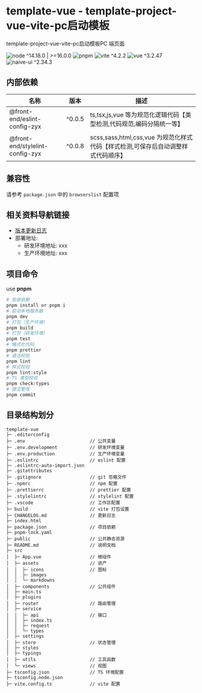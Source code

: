 # template-vue - template-project-vue-vite-pc启动模板

template-project-vue-vite-pc启动模板PC 端页面

![node ^14.18.0 | >=16.0.0](https://img.shields.io/badge/node-%5E14.18.0%20%7C%20%3E%3D16.0.0-brightgreen)
![pnpm](https://img.shields.io/badge/pnpm-orange)
![vite ^4.2.2](https://img.shields.io/badge/vite-%5E4.2.2-blue)
![vue ^3.2.47](https://img.shields.io/badge/vue-%5E3.2.47-blue)
![naive-ui ^2.34.3](https://img.shields.io/badge/naive--ui-%5E2.34.3-blue)

## 内部依赖

| 名称                            | 版本   | 描述                                                                             |
| ------------------------------- | ------ | -------------------------------------------------------------------------------- |
| @front-end/eslint-config-zyx    | ^0.0.5 | ts,tsx,js,vue 等为规范化逻辑代码【类型检测,代码规范,编码分隔统一等】             |
| @front-end/stylelint-config-zyx | ^0.0.8 | scss,sass,html,css,vue 为规范化样式代码【样式检测,可保存后自动调整样式代码顺序】 |

## 兼容性

请参考 `package.json` 中的 `browserslist` 配置项

## 相关资料导航链接

- [版本更新日志](./CHANGELOG.md)
- 部署地址:
  - 研发环境地址: xxx
  - 生产环境地址: xxx

## 项目命令

use **pnpm**

```bash
# 安装依赖
pnpm install or pnpm i
# 启动本地服务器
pnpm dev
# 打包（生产环境）
pnpm build
# 打包（研发环境）
pnpm test
# 格式化代码
pnpm prettier
# 语法校验
pnpm lint
# 样式校验
pnpm lint:style
# TS 类型校验
pnpm check:types
# 提交更改
pnpm commit
```

## 目录结构划分

```text
template-vue
├─ .editorconfig
├─ .env                        // 公共变量
├─ .env.development            // 研发环境变量
├─ .env.production             // 生产环境变量
├─ .eslintrc                   // eslint 配置
├─ .eslintrc-auto-import.json
├─ .gitattributes
├─ .gitignore                  // git 忽略文件
├─ .npmrc                      // npm 配置
├─ .prettierrc                 // prettier 配置
├─ .stylelintrc                // stylelint 配置
├─ .vscode                     // 工作区配置
├─ build                       // vite 打包设置
├─ CHANGELOG.md                // 更新日志
├─ index.html
├─ package.json                // 项目依赖
├─ pnpm-lock.yaml
├─ public                      // 公共静态资源
├─ README.md                   // 说明文档
├─ src
│  ├─ App.vue                  // 根组件
│  ├─ assets                   // 资产
│  │  ├─ icons                 // 图标
│  │  ├─ images
│  │  └─ markdowns
│  ├─ components               // 公共组件
│  ├─ main.ts
│  ├─ plugins
│  ├─ router                   // 路由管理
│  ├─ service
│  │  ├─ api                   // 接口
│  │  ├─ index.ts
│  │  ├─ request
│  │  └─ types
│  ├─ settings
│  ├─ store                    // 状态管理
│  ├─ styles
│  ├─ typings
│  ├─ utils                    // 工具函数
│  └─ views                    // 视图
├─ tsconfig.json               // TS 环境配置
├─ tsconfig.node.json
├─ vite.config.ts              // vite 配置
```
